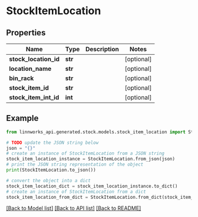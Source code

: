 # StockItemLocation


## Properties

Name | Type | Description | Notes
------------ | ------------- | ------------- | -------------
**stock_location_id** | **str** |  | [optional] 
**location_name** | **str** |  | [optional] 
**bin_rack** | **str** |  | [optional] 
**stock_item_id** | **str** |  | [optional] 
**stock_item_int_id** | **int** |  | [optional] 

## Example

```python
from linnworks_api.generated.stock.models.stock_item_location import StockItemLocation

# TODO update the JSON string below
json = "{}"
# create an instance of StockItemLocation from a JSON string
stock_item_location_instance = StockItemLocation.from_json(json)
# print the JSON string representation of the object
print(StockItemLocation.to_json())

# convert the object into a dict
stock_item_location_dict = stock_item_location_instance.to_dict()
# create an instance of StockItemLocation from a dict
stock_item_location_from_dict = StockItemLocation.from_dict(stock_item_location_dict)
```
[[Back to Model list]](../README.md#documentation-for-models) [[Back to API list]](../README.md#documentation-for-api-endpoints) [[Back to README]](../README.md)


